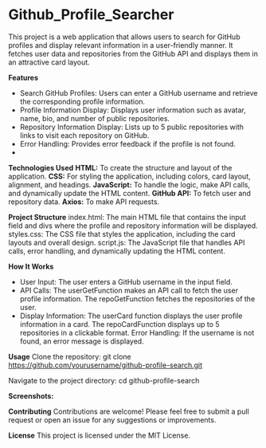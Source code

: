 # Github_Profile_Searcher


This project is a web application that allows users to search for GitHub profiles and display relevant information in a user-friendly manner. It fetches user data and repositories from the GitHub API and displays them in an attractive card layout.

__Features__
* Search GitHub Profiles: Users can enter a GitHub username and retrieve the corresponding profile information.
* Profile Information Display: Displays user information such as avatar, name, bio, and number of public repositories.
* Repository Information Display: Lists up to 5 public repositories with links to visit each repository on GitHub.
* Error Handling: Provides error feedback if the profile is not found.
* 
__Technologies Used__
__HTML:__ To create the structure and layout of the application.
__CSS:__ For styling the application, including colors, card layout, alignment, and headings.
__JavaScript:__ To handle the logic, make API calls, and dynamically update the HTML content.
__GitHub API:__ To fetch user and repository data.
__Axios:__ To make API requests.

__Project Structure__
index.html: The main HTML file that contains the input field and divs where the profile and repository information will be displayed.
styles.css: The CSS file that styles the application, including the card layouts and overall design.
script.js: The JavaScript file that handles API calls, error handling, and dynamically updating the HTML content.

__How It Works__
* User Input: The user enters a GitHub username in the input field.
* API Calls:
The userGetFunction makes an API call to fetch the user profile information.
The repoGetFunction fetches the repositories of the user.
* Display Information:
The userCard function displays the user profile information in a card.
The repoCardFunction displays up to 5 repositories in a clickable format.
Error Handling: If the username is not found, an error message is displayed.

__Usage__
Clone the repository:
git clone https://github.com/yourusername/github-profile-search.git

Navigate to the project directory:
cd github-profile-search

__Screenshots:__


__Contributing__
Contributions are welcome! Please feel free to submit a pull request or open an issue for any suggestions or improvements.

__License__
This project is licensed under the MIT License.


